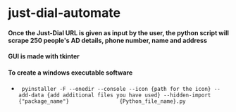 # just-dial-automate
#### Once the Just-Dial URL is given as input by the user, the python script will scrape 250 people's AD details, phone number, name and address
#### GUI is made with tkinter


#### To create a windows executable software
-      pyinstaller -F --onedir --console --icon {path for the icon} --add-data {add additional files you have used} --hidden-import {"package_name"}                {Python_file_name}.py
